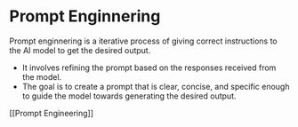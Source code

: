 # Prompt Enginnering

Prompt enginnering is a iterative process of giving correct instructions to the AI model to get the desired output.
- It involves refining the prompt based on the responses received from the model.
- The goal is to create a prompt that is clear, concise, and specific enough to guide the model towards generating the desired output.


[[Prompt Engineering]]
